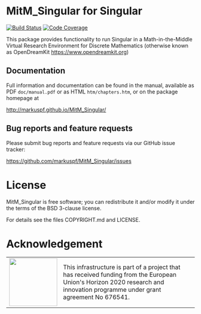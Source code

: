 # MitM_Singular for Singular

[![Build Status](https://travis-ci.org/markuspf/MitM_Singular.svg?branch=master)](https://travis-ci.org/markuspf/MitM_Singular)
[![Code Coverage](https://codecov.io/github/markuspf/MitM_Singular/coverage.svg?branch=master&token=)](https://codecov.io/gh/markuspf/MitM_Singular)

This package provides functionality to run Singular in a Math-in-the-Middle Virtual
Research Environment for Discrete Mathematics (otherwise known as OpenDreamKit
https://www.opendreamkit.org)

## Documentation

Full information and documentation can be found in the manual, available
as PDF `doc/manual.pdf` or as HTML `htm/chapters.htm`, or on the package
homepage at

  <http://markuspf.github.io/MitM_Singular/>

## Bug reports and feature requests

Please submit bug reports and feature requests via our GitHub issue tracker:

  <https://github.com/markuspf/MitM_Singular/issues>


# License

MitM_Singular is free software; you can redistribute it and/or modify it under
the terms of the BSD 3-clause license.

For details see the files COPYRIGHT.md and LICENSE.

# Acknowledgement

<table class="none">
<tr>
<td>
  <img src="http://opendreamkit.org/public/logos/Flag_of_Europe.svg" width="128">
</td>
<td>
  This infrastructure is part of a project that has received funding from the
  European Union's Horizon 2020 research and innovation programme under grant
  agreement No 676541.
</td>
</tr>
</table>
